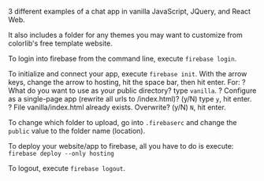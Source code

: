 3 different examples of a chat app in vanilla JavaScript, JQuery, and React Web.

It also includes a folder for any themes you may want to customize from colorlib's free template website.

To login into firebase from the command line, execute `firebase login`.

To initialize and connect your app, execute `firebase init`. With the arrow keys, change the arrow to hosting, hit the space bar, then hit enter. 
For: 
? What do you want to use as your public directory? type `vanilla`.
? Configure as a single-page app (rewrite all urls to /index.html)? (y/N) type `y`, hit enter.
? File vanilla/index.html already exists. Overwrite? (y/N) `N`, hit enter.

To change which folder to upload, go into `.firebaserc` and change the `public` value to the folder name (location).

To deploy your website/app to firebase, all you have to do is execute: `firebase deploy --only hosting`

To logout, execute `firebase logout`.

